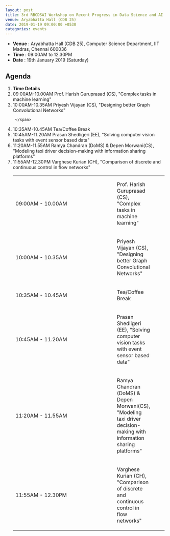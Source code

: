 ```yaml
---
layout: post
title: 3rd RBCDSAI Workshop on Recent Progress in Data Science and AI
venue: Aryabhatta Hall (CDB 25)
date: 2019-01-19 09:00:00 +0530
categories: events
---
```

<ul class="mb-5" >
	<li><b>Venue</b> : Aryabhatta Hall (CDB 25), Computer Science Department, IIT Madras, Chennai 600036 </li>
	 <li><b>Time</b> : 09:00AM to 12.30PM </li>
	 <li><b>Date</b> : 19th January 2019 (Saturday)</li>
</ul>

<h2 class="post-title text-center"> Agenda </h2>
<ol class="publications container mt-4">
  <li class="row">
    <span class="col-2 text-center"><strong> Time </strong> </span>
    <span class="col-10 text-center"><strong> Details</strong> </span>
  </li>
  <li class="row"> 
     <span class="col-2 text-center">
       09:00AM-10.00AM  
       </span>
       <span class="col-10"> Prof. Harish Guruprasad (CS), "Complex tasks in machine learning"
     </span>
  </li> <li class="row">
     <span class="col-2 text-center">
       10:00AM-10.35AM 
       </span> 
       <span class="col-10">
         Priyesh Vijayan (CS), "Designing better Graph Convolutional Networks"

     </span>
  </li> <li class="row">
     <span class="col-2 text-center">
       10:35AM-10.45AM
       </span> <span class="col-10">  Tea/Coffee Break
     </span>
  </li> <li class="row">
     <span class="col-2 text-center">
       10:45AM-11.20AM 
       </span> <span class="col-10">
        Prasan Shedligeri (EE), "Solving computer vision tasks with event sensor based data"  
     </span>
  </li> <li class="row">
     <span class="col-2 text-center">
       11:20AM-11.55AM 
       </span> <span class="col-10">
       Ramya Chandran (DoMS) & Depen Morwani(CS), "Modeling taxi driver decision-making with information sharing platforms"
     </span>
  </li> <li class="row">
     <span class="col-2 text-center">
       11:55AM-12.30PM 
       </span> <span class="col-10">
       Varghese Kurian (CH), "Comparison of discrete and continuous control in flow networks"
     </span>
  </li>
</ol>
<ul>
<table style="width:99%">
<col width=80%>
<col width=10%>
<col width=10%>
<tr><div style="height:0px">
        <td><li>09:00AM - 10.00AM </li></td>
        <td><p>Prof. Harish Guruprasad (CS), "Complex tasks in machine learning" </p></td></div></tr>
<tr><div style="height:0px">
        <td><li>10:00AM - 10.35AM</li></td>
        <td><p>Priyesh Vijayan (CS), "Designing better Graph Convolutional Networks" </p></td>
        </div></tr>
<tr><div style="height:0px">
        <td><li>10:35AM - 10.45AM </li></td>
        <td><p>Tea/Coffee Break </p></td>
        </div></tr>
<tr><div style="height:0px">
        <td><li>10:45AM - 11.20AM </li></td>
        <td><p>Prasan Shedligeri (EE), "Solving computer vision tasks with event sensor based data" </p></td>
        </div></tr>
<tr><div style="height:0px">
        <td><li>11:20AM - 11.55AM </li></td>
        <td><p>Ramya Chandran (DoMS) & Depen Morwani(CS), "Modeling taxi driver decision-making with information sharing platforms" </p></td>
        </div></tr>
<tr><div style="height:0px">
        <td><li>11:55AM - 12.30PM </li></td>
        <td><p>Varghese Kurian (CH), "Comparison of discrete and continuous control in flow networks" </p></td>
        </div></tr>
</table>
</ul>
